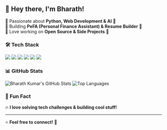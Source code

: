 ## 👋 Hey there, I'm Bharath!  

🔹 Passionate about **Python, Web Development & AI** 🤖  
🔹 Building **PeFA (Personal Finance Assistant) & Resume Builder** 💼  
🔹 Love working on **Open Source & Side Projects** 🚀  

### 🛠️ Tech Stack   
<p align="left">
  <img src="https://img.shields.io/badge/Python-3776AB?style=for-the-badge&logo=python&logoColor=white"/>
  <img src="https://img.shields.io/badge/Django-092E20?style=for-the-badge&logo=django&logoColor=white"/>
  <img src="https://img.shields.io/badge/Java-007396?style=for-the-badge&logo=java&logoColor=white"/>
  <img src="https://img.shields.io/badge/HTML5-E34F26?style=for-the-badge&logo=html5&logoColor=white"/>
  <img src="https://img.shields.io/badge/CSS3-1572B6?style=for-the-badge&logo=css3&logoColor=white"/>
  <img src="https://img.shields.io/badge/MySQL-4479A1?style=for-the-badge&logo=mysql&logoColor=white"/>
</p>





### 📊 GitHub Stats  
![Bharath Kumar's GitHub Stats](https://github-profile-summary-cards.vercel.app/api/cards/profile-details?username=BharathkumarB04&theme=github_dark) 
![Top Languages](https://github-readme-stats.vercel.app/api/top-langs/?username=BharathkumarB04&layout=compact&theme=radical)  



### 🎯 Fun Fact  
🔥 **I love solving tech challenges & building cool stuff!**  

---
⭐️ **Feel free to connect!** 🚀  
